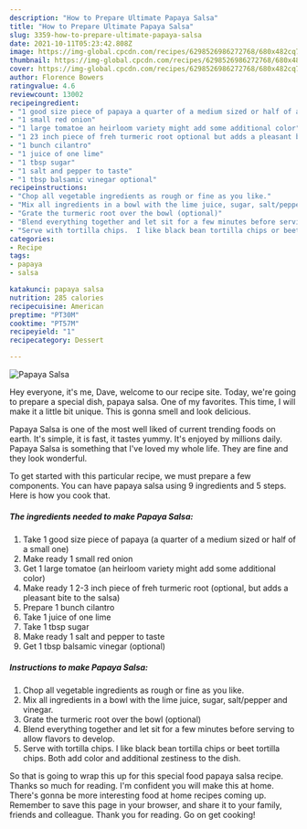```yaml
---
description: "How to Prepare Ultimate Papaya Salsa"
title: "How to Prepare Ultimate Papaya Salsa"
slug: 3359-how-to-prepare-ultimate-papaya-salsa
date: 2021-10-11T05:23:42.808Z
image: https://img-global.cpcdn.com/recipes/6298526986272768/680x482cq70/papaya-salsa-recipe-main-photo.jpg
thumbnail: https://img-global.cpcdn.com/recipes/6298526986272768/680x482cq70/papaya-salsa-recipe-main-photo.jpg
cover: https://img-global.cpcdn.com/recipes/6298526986272768/680x482cq70/papaya-salsa-recipe-main-photo.jpg
author: Florence Bowers
ratingvalue: 4.6
reviewcount: 13002
recipeingredient:
- "1 good size piece of papaya a quarter of a medium sized or half of a small one"
- "1 small red onion"
- "1 large tomatoe an heirloom variety might add some additional color"
- "1 23 inch piece of freh turmeric root optional but adds a pleasant bite to the salsa"
- "1 bunch cilantro"
- "1 juice of one lime"
- "1 tbsp sugar"
- "1 salt and pepper to taste"
- "1 tbsp balsamic vinegar optional"
recipeinstructions:
- "Chop all vegetable ingredients as rough or fine as you like."
- "Mix all ingredients in a bowl with the lime juice, sugar, salt/pepper and vinegar."
- "Grate the turmeric root over the bowl (optional)"
- "Blend everything together and let sit for a few minutes before serving to allow flavors to develop."
- "Serve with tortilla chips.  I like black bean tortilla chips or beet tortilla chips.  Both add color and additional zestiness to the dish."
categories:
- Recipe
tags:
- papaya
- salsa

katakunci: papaya salsa 
nutrition: 285 calories
recipecuisine: American
preptime: "PT30M"
cooktime: "PT57M"
recipeyield: "1"
recipecategory: Dessert

---
```



![Papaya Salsa](https://img-global.cpcdn.com/recipes/6298526986272768/680x482cq70/papaya-salsa-recipe-main-photo.jpg)

Hey everyone, it's me, Dave, welcome to our recipe site. Today, we're going to prepare a special dish, papaya salsa. One of my favorites. This time, I will make it a little bit unique. This is gonna smell and look delicious.



Papaya Salsa is one of the most well liked of current trending foods on earth. It's simple, it is fast, it tastes yummy. It's enjoyed by millions daily. Papaya Salsa is something that I've loved my whole life. They are fine and they look wonderful.


To get started with this particular recipe, we must prepare a few components. You can have papaya salsa using 9 ingredients and 5 steps. Here is how you cook that.

<!--inarticleads1-->

##### The ingredients needed to make Papaya Salsa:

1. Take 1 good size piece of papaya (a quarter of a medium sized or half of a small one)
1. Make ready 1 small red onion
1. Get 1 large tomatoe (an heirloom variety might add some additional color)
1. Make ready 1 2-3 inch piece of freh turmeric root (optional, but adds a pleasant bite to the salsa)
1. Prepare 1 bunch cilantro
1. Take 1 juice of one lime
1. Take 1 tbsp sugar
1. Make ready 1 salt and pepper to taste
1. Get 1 tbsp balsamic vinegar (optional)




<!--inarticleads2-->

##### Instructions to make Papaya Salsa:

1. Chop all vegetable ingredients as rough or fine as you like.
1. Mix all ingredients in a bowl with the lime juice, sugar, salt/pepper and vinegar.
1. Grate the turmeric root over the bowl (optional)
1. Blend everything together and let sit for a few minutes before serving to allow flavors to develop.
1. Serve with tortilla chips.  I like black bean tortilla chips or beet tortilla chips.  Both add color and additional zestiness to the dish.




So that is going to wrap this up for this special food papaya salsa recipe. Thanks so much for reading. I'm confident you will make this at home. There's gonna be more interesting food at home recipes coming up. Remember to save this page in your browser, and share it to your family, friends and colleague. Thank you for reading. Go on get cooking!

